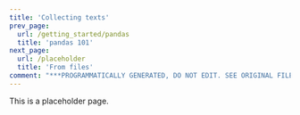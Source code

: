 ```yaml
---
title: 'Collecting texts'
prev_page:
  url: /getting_started/pandas
  title: 'pandas 101'
next_page:
  url: /placeholder
  title: 'From files'
comment: "***PROGRAMMATICALLY GENERATED, DO NOT EDIT. SEE ORIGINAL FILES IN /content***"
---
```

This is a placeholder page.
